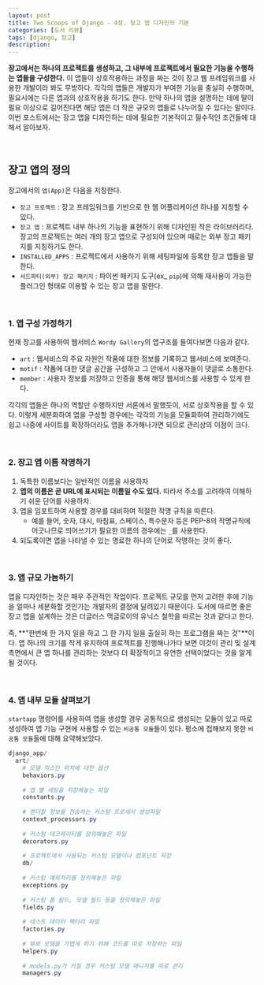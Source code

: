 ```yaml
---
layout: post
title: Two Scoops of Django - 4장. 장고 앱 디자인의 기본
categories: [도서 리뷰]
tags: [django, 장고]
description: 
---
```



**장고에서는 하나의 프로젝트를 생성하고, 그 내부에 프로젝트에서 필요한 기능을 수행하는 앱들을 구성한다.** 이 앱들이 상호작용하는 과정을 짜는 것이 장고 웹 프레임워크를 사용한 개발이라 봐도 무방하다. 각각의 앱들은 개발자가 부여한 기능을 충실히 수행하며, 필요시에는 다른 앱과의 상호작용을 하기도 한다. 만약 하나의 앱을 설명하는 데에 말이 필요 이상으로 길어진다면 해당 앱은 더 작은 규모의 앱들로 나누어질 수 있다는 말이다. 이번 포스트에서는 장고 앱을 디자인하는 데에 필요한 기본적이고 필수적인 조건들에 대해서 알아보자. 
 
 
<br>

## 장고 앱의 정의

장고에서의 `앱(App)`은 다음을 지칭한다. 

- `장고 프로젝트` : 장고 프레임워크를 기반으로 한 웹 어플리케이션 하나를 지칭할 수 있다.
- `장고 앱` : 프로젝트 내부 하나의 기능을 표현하기 위해 디자인된 작은 라이브러리다. 장고의 프로젝트는 여러 개의 장고 앱으로 구성되어 있으며 때로는 외부 장고 패키지를 지칭하기도 한다.
- `INSTALLED_APPS` : 프로젝트에서 사용하기 위해 세팅파일에 등록한 장고 앱들을 말한다.
- `서드파티(외부) 장고 패키지` : 파이썬 패키지 도구(ex_ `pip`)에 의해 재사용이 가능한 플러그인 형태로 이용할 수 있는 장고 앱을 말한다.

<br>

### 1. 앱 구성 가정하기 

현재 장고를 사용하여 웹서비스 `Wordy Gallery`의 앱구조를 들여다보면 다음과 같다. 

- `art` : 웹서비스의 주요 자원인 작품에 대한 정보를 기록하고 웹서비스에 보여준다.
- `motif` : 작품에 대한 댓글 공간을 구성하고 그 안에서 사용자들이 댓글로 소통한다. 
- `member` : 사용자 정보를 저장하고 인증을 통해 해당 웹서비스를 사용할 수 있게 한다. 

각각의 앱들은 하나의 역할만 수행하지만 서론에서 말했듯이, 서로 상호작용을 할 수 있다. 이렇게 세분화하여 앱을 구성할 경우에는 각각의 기능을 모듈화하여 관리하기에도 쉽고 나중에 사이트를 확장하더라도 앱을 추가해나가면 되므로 관리상의 이점이 크다. 

<br>

### 2. 장고 앱 이름 작명하기

1. 독특한 이름보다는 일반적인 이름을 사용하자
2. **앱의 이름은 곧 URL에 표시되는 이름일 수도 있다.** 따라서 주소를 고려하여 이해하기 쉬운 단어를 사용하자.
3. 앱을 임포트하여 사용할 경우를 대비하여 적절한 작명 규칙을 따른다.
 	- 예를 들어, 숫자, 대시, 마침표, 스페이스, 특수문자 등은 PEP-8의 작명규칙에 어긋나므로 띄어쓰기가 필요한 이름의 경우에는 `_`를 사용한다.
4. 되도록이면 앱을 나타낼 수 있는 명료한 하나의 단어로 작명하는 것이 좋다.

<br>

### 3. 앱 규모 가늠하기 


앱을 디자인하는 것은 매우 주관적인 작업이다. 프로젝트 규모를 먼저 고려한 후에 기능을 얼마나 세분화할 것인가는 개발자의 결정에 달려있기 때문이다. 도서에 따르면 좋은 장고 앱을 설계하는 것은 더글러스 맥글로이의 유닉스 철학을 따르는 것과 같다고 한다. 

즉, **"한번에 한 가지 일을 하고 그 한 가지 일을 출실히 하는 프로그램을 짜는 것"**이다. 앱 하나의 크기를 작게 유지하여 프로젝트를 진행해나가다 보면 이것이 관리 및 설계 측면에서 큰 앱 하나를 관리하는 것보다 더 확장적이고 유연한 선택이었다는 것을 알게 될 것이다. 

<br>

### 4. 앱 내부 모듈 살펴보기 

`startapp` 명령어를 사용하여 앱을 생성할 경우 공통적으로 생성되는 모듈이 있고 따로 생성하여 앱 기능 구현에 사용할 수 있는 `비공통 모듈`들이 있다. 평소에 접해보지 못한 `비공통 모듈`들에 대해 요약해보았다.

```powershell
django_app/
  art/ 
    # 모델 믹스인 위치에 대한 옵션
    behaviors.py
    
    # 앱 별 세팅을 저장해놓는 파일
    constants.py
    
    # 렌더할 정보를 전송하는 커스텀 프로세서 생성파일
    context_processors.py
    
    # 커스텀 데코레이터를 정의해놓은 파일
    decorators.py
    
    # 프로젝트에서 사용되는 커스텀 모델이나 컴포넌트 저장
    db/
    
    # 커스텀 예외처리를 정의해놓은 파일
    exceptions.py
    
    # 커스텀 폼 필드, 모델 필드 등을 정의해놓은 파일
    fields.py
    
    # 테스트 데이터 팩터리 파일
    factories.py
    
    # 뷰와 모델을 가볍게 하기 위해 코드를 따로 저장하는 파일
    helpers.py
    
    # models.py가 커질 경우 커스텀 모델 매니저를 따로 관리
    managers.py	 
```

<br>

